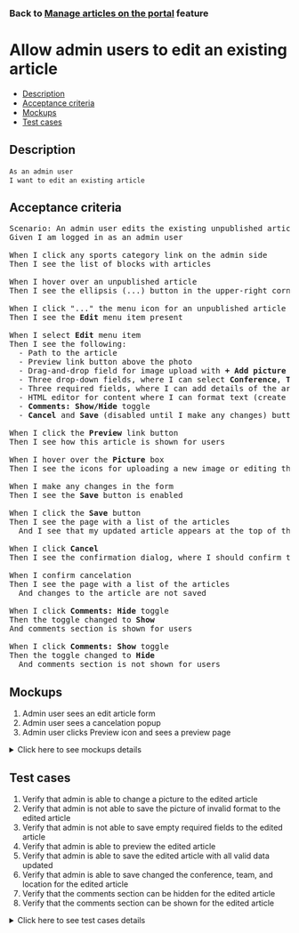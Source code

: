 ### Back to [Manage articles on the portal](../../) feature

# Allow admin users to edit an existing article

- [Description](#description)
- [Acceptance criteria](#acceptance-criteria)
- [Mockups](#mockups)
- [Test cases](#test-cases)

## Description

    As an admin user
    I want to edit an existing article

## Acceptance criteria

<pre>
Scenario: An admin user edits the existing unpublished article
Given I am logged in as an admin user

When I click any sports category link on the admin side
Then I see the list of blocks with articles

When I hover over an unpublished article
Then I see the ellipsis (...) button in the upper-right corner

When I click "..." the menu icon for an unpublished article
Then I see the <b>Edit</b> menu item present

When I select <b>Edit</b> menu item
Then I see the following:
  - Path to the article
  - Preview link button above the photo
  - Drag-and-drop field for image upload with <b>+ Add picture</b> link (required field)
  - Three drop-down fields, where I can select <b>Conference</b>, <b>Team</b>, and <b>Location</b>
  - Three required fields, where I can add details of the article: <b>Alt</b>, <b>Article headline</b>, and <b>Caption</b>
  - HTML editor for content where I can format text (create a header, paragraph or list, manage font style and text aligning) (required field)
  - <b>Comments: Show/Hide</b> toggle
  - <b>Cancel</b> and <b>Save</b> (disabled until I make any changes) buttons in the upper-right corner of the page

When I click the <b>Preview</b> link button
Then I see how this article is shown for users

When I hover over the <b>Picture</b> box
Then I see the icons for uploading a new image or editing the existing one (described in the story Editing the image of the article)

When I make any changes in the form
Then I see the <b>Save</b> button is enabled

When I click the <b>Save</b> button
Then I see the page with a list of the articles
  And I see that my updated article appears at the top of the list in unpublished state

When I click <b>Cancel</b>
Then I see the confirmation dialog, where I should confirm that I want to leave the form without saving changes

When I confirm cancelation
Then I see the page with a list of the articles
  And changes to the article are not saved

When I click <b>Comments: Hide</b> toggle
Then the toggle changed to <b>Show</b>
And comments section is shown for users

When I click <b>Comments: Show</b> toggle
Then the toggle changed to <b>Hide</b>
  And comments section is not shown for users
</pre>

## Mockups

1. Admin user sees an edit article form
2. Admin user sees a cancelation popup
3. Admin user clicks Preview icon and sees a preview page

<details>
  <summary>Click here to see mockups details</summary>

**1. Admin user sees an edit article form:**

![Admin user sees an edit article form](/products/sport_news_portal/web_application_features/manage_articles/images/article_filled_form.png)

**2. Admin user sees a cancelation popup:**

![Admin user sees a cancelation popup](/products/sport_news_portal/web_application_features/manage_articles/images/cancel_popup.png)

**3. Admin user clicks Preview icon and sees a preview page:**

![Admin user clicks Preview icon and sees a preview page](/products/sport_news_portal/web_application_features/manage_articles/images/article_preview_page.png)

</details>

## Test cases

1. Verify that admin is able to change a picture to the edited article
2. Verify that admin is not able to save the picture of invalid format to the edited article
3. Verify that admin is not able to save empty required fields to the edited article
4. Verify that admin is able to preview the edited article
5. Verify that admin is able to save the edited article with all valid data updated
6. Verify that admin is able to save changed the conference, team, and location for the edited article
7. Verify that the comments section can be hidden for the edited article
8. Verify that the comments section can be shown for the edited article

<details>
  <summary>Click here to see test cases details</summary>

### **#1. Verify that admin is able to change a picture to the edited article**

|Preconditions|Steps|Expected result
--------------|-----|----------
|- Log in by admin account</br>- Go to the category configuration page</br>- There is an unpublished article|1) Hover over an unpublished article</br>2) Click "..." button -> <b>Edit</b> menu item</br>3) In the <b>Picture</b> section, click <b>+Add picture</b></br>4) Choose the picture with the valid format (.jpg, .png, .jpeg, .tif)</br>5) Click <b>Save</b> button|5) Admin user is redirected to the list of articles. The article is saved with all information and appears at the top of the list in unpublished state|

### **#2. Verify that admin is not able to save the picture of invalid format to the edited article**

|Preconditions|Steps|Expected result
--------------|-----|----------
|- Log in by admin account</br>- Go to the category configuration page</br>- There is an unpublished article|1) Hover over an unpublished article</br>2) Click "..." button -> <b>Edit</b> menu item</br>3) In the <b>Picture</b> section, click <b>+Add picture</b></br>4) Choose the picture with the invalid format (any file except .jpg, .png, .jpeg, .tif)</br>5) Click <b>Save</b> button|5) Changes to the Article are not saved. The validation message "Only .jpg, .png, .jpeg, .tif formats are allowed" is shown|

### **#3. Verify that admin is not able to save empty required fields to the edited article**

|Preconditions|Steps|Expected result
--------------|-----|----------
|- Log in by admin account</br>- Go to the category configuration page</br>- There is an unpublished article|1) Hover over an unpublished article</br>2) Click "..." button -> <b>Edit</b> menu item</br>3) In the <b>Alt.</b> required field, delete data</br>4) Click <b>Save</b> button</br>5) Fill in <b>Alt.</b> required field</br>6) In the <b>Article headline</b> required field, delete data</br>7) Click <b>Save</b> button</br>8) Fill in <b>Article headline</b> required field</br>9) In the <b>Caption</b> required field, delete data</br>10) Click <b>Save</b> button</br>11) Fill in <b>Caption</b> required field</br>12) In the <b>Content</b> required field, delete data</br>13) Click <b>Save</b> button|4) The required fields are highlighted in red. The validation message "Fill in all required fields" is shown</br>7) The required fields are highlighted in red. The validation message "Fill in all required fields" is shown</br>10) The required fields are highlighted in red. The validation message "Fill in all required fields" is shown</br>13) The required fields are highlighted in red. The validation message "Fill in all required fields" is shown|

### **#4. Verify that admin is able to preview the edited article**

|Preconditions|Steps|Expected result
--------------|-----|----------
|- Log in by admin account</br>- Go to the category configuration page</br>- There is an unpublished article|1) Hover over an unpublished article</br>2) Click "..." button -> <b>Edit</b> menu item</br>3) Make some changes</br>4) Change the conference, team, and location</br>5) Click the <b>Preview</b> link</br>6) Click <b>Back to edit page</b> link|5) The article is shown as it will look for users</br>6) The article is back to edit mode|

### **#5. Verify that admin is able to save the edited article with all valid data updated**

|Preconditions|Steps|Expected result
--------------|-----|----------
|- Log in by admin account</br>- Go to the category configuration page</br>- There is an unpublished article|1) Hover over an unpublished article</br>2) Click "..." button -> <b>Edit</b> menu item</br>3) Update all required fields</br>4) Click <b>Save</b> button|4) dmin user is redirected to the list of articles. The article is saved with all information and appears at the top of the list in unpublished state|

### **#6. Verify that admin is able to save changed the conference, team, and location for the edited article**

|Preconditions|Steps|Expected result
--------------|-----|----------
|- Log in by admin account</br>- Go to the category configuration page</br>- There is an unpublished article|1) Hover over an unpublished article</br>2) Click "..." button -> <b>Edit</b> menu item</br>3) Change a conference, team, and location</br>4) Click <b>Save</b> button|4) dmin user is redirected to the list of articles. The article is saved with all information and appears at the top of the list in unpublished state|

### **#7. Verify that the comments section can be hidden for the edited article**

|Preconditions|Steps|Expected result
--------------|-----|----------
|- Log in by admin account</br>- Go to the category configuration page</br>- There is an unpublished article</br>- Comments section is shown for article|1) Hover over an unpublished article</br>2) Click "..." button -> <b>Edit</b> menu item</br>3) Click the <b>Comments: Show</b> toggle</br>4) Click <b>Save</b> button|3) <b>Comments:</b> changed to <b>Hide</b></br>4) The article is saved with the hidden comments section|

### **#8. Verify that the comments section can be shown for the edited article**

|Preconditions|Steps|Expected result
--------------|-----|----------
|- Log in by admin account</br>- Go to the category configuration page</br>- There is an unpublished article</br>- Comments section is hidden for article|1) Hover over an unpublished article</br>2) Click "..." button -> <b>Edit</b> menu item</br>3) Click the <b>Comments: Hide</b> toggle</br>4) Click <b>Save</b> button|3) <b>Comments:</b> changed to <b>Show</b></br>4) The article is saved with the shown comments section|

</details>

